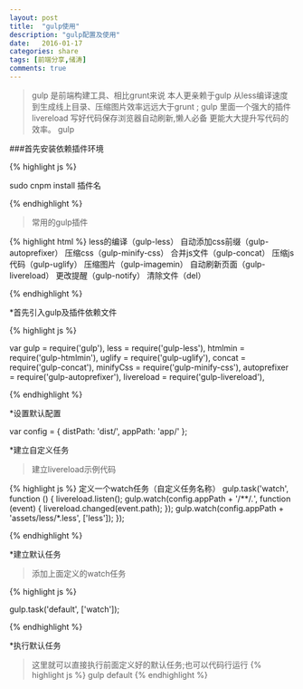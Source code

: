 ```yaml
---
layout: post
title:  "gulp使用"
description: "gulp配置及使用"
date:   2016-01-17
categories: share
tags: [前端分享,储涛]
comments: true
---
```


>gulp 是前端构建工具、相比grunt来说 本人更亲赖于gulp 从less编译速度到生成线上目录、压缩图片效率远远大于grunt ;
>gulp 里面一个强大的插件livereload 写好代码保存浏览器自动刷新,懒人必备 更能大大提升写代码的效率。
>gulp

###首先安装依赖插件环境

{% highlight js %}

sudo cnpm install 插件名

{% endhighlight %}



>常用的gulp插件

{% highlight html %}
less的编译（gulp-less）
自动添加css前缀（gulp-autoprefixer）
压缩css（gulp-minify-css）
合并js文件（gulp-concat）
压缩js代码（gulp-uglify）
压缩图片（gulp-imagemin）
自动刷新页面（gulp-livereload）
更改提醒（gulp-notify）
清除文件（del）

{% endhighlight %}


*首先引入gulp及插件依赖文件


{% highlight js %}

var gulp = require('gulp'),
    less = require('gulp-less'),
    htmlmin = require('gulp-htmlmin'),
    uglify = require('gulp-uglify'),
    concat = require('gulp-concat'),
    minifyCss = require('gulp-minify-css'),
    autoprefixer = require('gulp-autoprefixer'),
    livereload = require('gulp-livereload'),

{% endhighlight %}


*设置默认配置

var config = {
    distPath: 'dist/',
    appPath: 'app/'
};

*建立自定义任务

>建立livereload示例代码

{% highlight js %}
  定义一个watch任务（自定义任务名称）
  gulp.task('watch', function () {
      livereload.listen();
      gulp.watch(config.appPath + '/**/*.*', function (event) {
          livereload.changed(event.path);
      });
      gulp.watch(config.appPath + 'assets/less/*.less', ['less']);
  });

{% endhighlight %}



*建立默认任务

>添加上面定义的watch任务

{% highlight js %}

gulp.task('default', ['watch']);

{% endhighlight %}



*执行默认任务

>这里就可以直接执行前面定义好的默认任务;也可以代码行运行
{% highlight js %}
    gulp default
{% endhighlight %}



